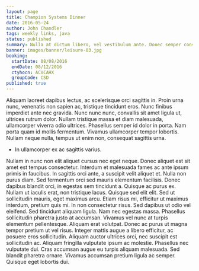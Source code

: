 ```yaml
---
layout: page
title: Champion Systems Dinner
date: 2016-05-24
author: John Chandler
tags: weekly links, java
status: published
summary: Nulla at dictum libero, vel vestibulum ante. Donec semper consequat.
banner: images/banner/leisure-03.jpg
booking:
  startDate: 08/08/2016
  endDate: 08/12/2016
  ctyhocn: ACVCAHX
  groupCode: CSD
published: true
---
```

Aliquam laoreet dapibus lectus, ac scelerisque orci sagittis in. Proin urna nunc, venenatis non sapien ac, tristique tincidunt eros. Nunc finibus imperdiet ante nec gravida. Nunc nunc nunc, convallis sit amet ligula ut, ultrices rutrum dolor. Nullam tristique massa et diam malesuada, ullamcorper viverra odio ultrices. Phasellus semper id dolor in porta. Nam porta quam id mollis fermentum. Vivamus ullamcorper tempor lobortis. Nullam neque nulla, tempus ut enim non, consequat sagittis urna.

* In ullamcorper ex ac sagittis varius.

Nullam in nunc non elit aliquet cursus nec eget neque. Donec aliquet est sit amet est tempus consectetur. Interdum et malesuada fames ac ante ipsum primis in faucibus. In sagittis orci ante, a suscipit velit aliquet et. Nulla non purus diam. Sed fermentum orci sed mauris elementum facilisis. Donec dapibus blandit orci, in egestas sem tincidunt a. Quisque ac purus ex. Nullam ut iaculis erat, non tristique lacus. Quisque sed elit elit. Sed ut sollicitudin mauris, eget maximus arcu. Etiam risus mi, efficitur ut maximus interdum, pretium quis mi. In non consectetur risus.
Sed dapibus ut odio vel eleifend. Sed tincidunt aliquam ligula. Nam nec egestas massa. Phasellus sollicitudin pharetra justo at accumsan. Vivamus vel nunc at turpis elementum pellentesque. Aliquam erat volutpat. Donec ac purus ut magna tempor pretium ut vel risus. Integer mattis augue a libero efficitur, ac posuere eros sollicitudin. Aliquam auctor ultrices orci, nec suscipit est sollicitudin ac. Aliquam fringilla vulputate ipsum ac molestie. Phasellus nec vulputate dui. Cras accumsan augue eu turpis aliquam malesuada. Sed blandit pharetra ornare. Vivamus accumsan pretium ligula ac semper. Quisque eget lobortis dui.

